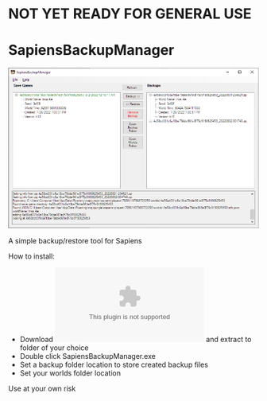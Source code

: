 # NOT YET READY FOR GENERAL USE

# SapiensBackupManager

![screenshot](https://github.com/wriley/SapiensBackupManager/blob/main/screenshot.png)

A simple backup/restore tool for Sapiens

How to install:
* Download ![SapiensBackupManager.zip](https://github.com/wriley/SapiensBackupManager/raw/main/download/SapiensBackupManager.zip) and extract to folder of your choice
* Double click SapiensBackupManager.exe
* Set a backup folder location to store created backup files
* Set your worlds folder location

Use at your own risk
